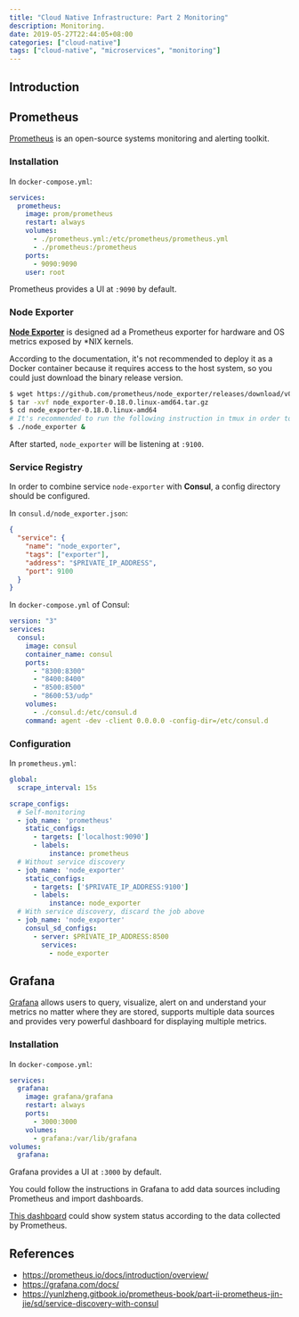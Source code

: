 ```yaml
---
title: "Cloud Native Infrastructure: Part 2 Monitoring"
description: Monitoring.
date: 2019-05-27T22:44:05+08:00
categories: ["cloud-native"]
tags: ["cloud-native", "microservices", "monitoring"]
---
```


## Introduction

## Prometheus

[Prometheus](https://prometheus.io/) is an open-source systems monitoring and alerting toolkit.

### Installation

In `docker-compose.yml`:

```yaml
services:
  prometheus:
    image: prom/prometheus
    restart: always
    volumes:
      - ./prometheus.yml:/etc/prometheus/prometheus.yml
      - ./prometheus:/prometheus
    ports:
      - 9090:9090
    user: root
```

Prometheus provides a UI at `:9090` by default.

### Node Exporter

[**Node Exporter**](https://github.com/prometheus/node_exporter) is designed ad a Prometheus exporter for hardware and OS metrics exposed by *NIX kernels.

According to the documentation, it's not recommended to deploy it as a Docker container because it requires access to the host system, so you could just download the binary release version.

```bash
$ wget https://github.com/prometheus/node_exporter/releases/download/v0.18.0/node_exporter-0.18.0.linux-amd64.tar.gz
$ tar -xvf node_exporter-0.18.0.linux-amd64.tar.gz
$ cd node_exporter-0.18.0.linux-amd64
# It's recommended to run the following instruction in tmux in order to keep it running after exit.
$ ./node_exporter &
```

After started, `node_exporter` will be listening at `:9100`.

### Service Registry

In order to combine service `node-exporter` with **Consul**, a config directory should be configured.

In `consul.d/node_exporter.json`:

```json
{
  "service": {
    "name": "node_exporter",
    "tags": ["exporter"],
    "address": "$PRIVATE_IP_ADDRESS",
    "port": 9100
  }
}
```

In `docker-compose.yml` of Consul:

```yaml
version: "3"
services:
  consul:
    image: consul
    container_name: consul
    ports:
      - "8300:8300"
      - "8400:8400"
      - "8500:8500"
      - "8600:53/udp"
    volumes:
      - ./consul.d:/etc/consul.d
    command: agent -dev -client 0.0.0.0 -config-dir=/etc/consul.d
```

### Configuration

In `prometheus.yml`:

```yaml
global:
  scrape_interval: 15s

scrape_configs:
  # Self-monitoring
  - job_name: 'prometheus'
    static_configs:
      - targets: ['localhost:9090']
      - labels:
          instance: prometheus
  # Without service discovery
  - job_name: 'node_exporter'
    static_configs:
      - targets: ['$PRIVATE_IP_ADDRESS:9100']
      - labels:
          instance: node_exporter
  # With service discovery, discard the job above
  - job_name: 'node_exporter'
    consul_sd_configs:
      - server: $PRIVATE_IP_ADDRESS:8500
        services:
          - node_exporter
```

## Grafana

[Grafana](https://grafana.com/) allows users to query, visualize, alert on and understand your metrics no matter where they are stored, supports multiple data sources and provides very powerful dashboard for displaying multiple metrics.

### Installation

In `docker-compose.yml`:

```yaml
services:
  grafana:
    image: grafana/grafana
    restart: always
    ports:
      - 3000:3000
    volumes:
      - grafana:/var/lib/grafana
volumes:
  grafana:
```

Grafana provides a UI at `:3000` by default.

You could follow the instructions in Grafana to add data sources including Prometheus and import dashboards.

[This dashboard](https://grafana.com/dashboards/159) could show system status according to the data collected by Prometheus.

## References

- https://prometheus.io/docs/introduction/overview/
- https://grafana.com/docs/
- https://yunlzheng.gitbook.io/prometheus-book/part-ii-prometheus-jin-jie/sd/service-discovery-with-consul
